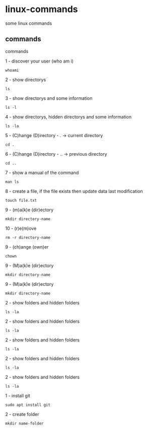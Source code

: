 # linux-commands
some linux commands

## commands
commands


1 - discover your user (who am i)
```
whoami
```

2 - show directorys
```
ls
```

3 - show directorys and some information
```
ls -l
```

4 - show directorys, hidden directorys and some information
```
ls -la
```

5 - (C)hange (D)irectory -  . -> current directory
```
cd .
```

6 - (C)hange (D)irectory -  .. -> previous directory
```
cd ..
```

7 - show a manual of the command
```
man ls
```

8 - create a file, if the file exists then update data last modification
```
touch file.txt
```

9 - (m)a(k)e (dir)ectory
```
mkdir directory-name
```

10 - (r)e(m)ove 
```
rm -r directory-name
```

9 - (ch)ange (own)er
```
chown 
```

9 - (M)a(k)e (dir)ectory
```
mkdir directory-name
```

9 - (M)a(k)e (dir)ectory
```
mkdir directory-name
```



2 - show folders and hidden folders
```
ls -la
```

2 - show folders and hidden folders
```
ls -la
```

2 - show folders and hidden folders
```
ls -la
```

2 - show folders and hidden folders
```
ls -la
```

2 - show folders and hidden folders
```
ls -la
```


1 - install git
```
sudo apt install git
```

2 - create folder
```
mkdir name-folder
```


